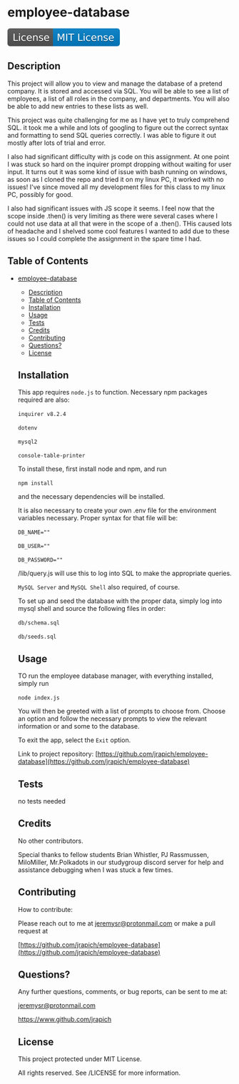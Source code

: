   # employee-database
  <img src="./badge.svg">
  
  ## Description
  This project will allow you to view and manage the database of a pretend company. It is stored and accessed via SQL. You will be able to see a list of employees, a list of all roles in the company, and departments. You will also be able to  add new entries to these lists as well.    
  
  This project was quite challenging for me as I have yet to truly  comprehend SQL. it took me a while and lots of googling to figure out the correct syntax and formatting to send SQL queries correctly. I was able to figure it out mostly after lots of trial and error.  
  
  I also had significant difficulty with js code on this assignment. At one point I was stuck so hard on the inquirer prompt dropping without waiting for user input. It turns out it was some kind of issue with bash running on windows, as soon as I cloned the repo and tried it on my linux PC, it worked with no issues! I've since moved all my development files for this class to my linux PC, possibly for good. 
  
  I also had significant issues with JS scope it seems. I feel now that the scope inside .then() is very limiting as there were several cases where I could not use data at all  that were in the scope of a .then(). THis caused lots of headache and I shelved some cool features I wanted to add due to these issues so I could complete the assignment in the spare time I had. 

  ## Table of Contents
- [employee-database](#employee-database)
  - [Description](#description)
  - [Table of Contents](#table-of-contents)
  - [Installation](#installation)
  - [Usage](#usage)
  - [Tests](#tests)
  - [Credits](#credits)
  - [Contributing](#contributing)
  - [Questions?](#questions)
  - [License](#license)

  ## Installation
  This app requires `node.js` to function. Necessary npm packages required are also:

  `inquirer v8.2.4`

  `dotenv`

  `mysql2`

  `console-table-printer` 
     
  To install these, first install node and npm, and run 

  `npm install` 

  and the necessary dependencies will be installed.     
  
  It is also necessary to create your own .env file for the environment variables necessary. 
  Proper syntax for that file will be: 

  `DB_NAME=""`

  `DB_USER=""`

  `DB_PASSWORD=""`    
  
  /lib/query.js will use this to log into SQL to make the appropriate queries.   
  
  `MySQL Server` and `MySQL Shell` also required, of course.      
  
  To set up and seed the database with the proper data, simply log into mysql shell and source the following files in order:    

  `db/schema.sql`  

   `db/seeds.sql` 

  ## Usage
  TO run the employee database manager, with everything installed, simply run 

  `node index.js`   

  You will then be greeted with a list of prompts to choose from. Choose an option and follow the necessary prompts to view the relevant information or and some to the database. 
  
  To exit the app, select the `Exit` option.

  Link to project repository: [https://github.com/jrapich/employee-database](https://github.com/jrapich/employee-database)

  ## Tests
  no tests needed

  ## Credits
  No other contributors.  
  
  Special thanks to fellow students Brian Whistler, PJ Rassmussen, MiloMiller, Mr.Polkadots in our studygroup discord server for help and assistance debugging when I was stuck a few times. 

  ## Contributing
  How to contribute:

  Please reach out to me at jeremysr@protonmail.com or make a pull request at 

  [https://github.com/jrapich/employee-database](https://github.com/jrapich/employee-database)

  ## Questions?
  Any further questions, comments, or bug reports, can be sent to me at: 

  jeremysr@protonmail.com

  https://www.github.com/jrapich

  ## License
  This project protected under MIT License.

  All rights reserved. See /LICENSE for more information.

  